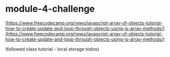 # module-4-challenge

[https://www.freecodecamp.org/news/javascript-array-of-objects-tutorial-how-to-create-update-and-loop-through-objects-using-js-array-methods/](https://www.freecodecamp.org/news/javascript-array-of-objects-tutorial-how-to-create-update-and-loop-through-objects-using-js-array-methods/)

(followed class tutorial - local storage todos)
